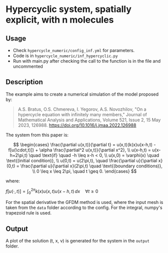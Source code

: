 # Hypercyclic system, spatially explicit, with n molecules

## Usage
- Check `hypercycle_numeric/config_inf.yml` for parameters.
- Code is in `hypercycle_numeric/inf_hypercyclic.py`
- Run with main.py after checking the call to the function is in the file and uncommented

## Description
The example aims to create a numerical simulation of the model proposed by:

> A.S. Bratus, O.S. Chmereva, I. Yegorov, A.S. Novozhilov, "On a hypercycle equation with infinitely many members," Journal of Mathematical Analysis and Applications, Volume 521, Issue 2, 15 May 2023, 126988. https://doi.org/10.1016/j.jmaa.2022.126988


The system from this paper is:

$$
\begin{cases}
\frac{\partial u(x,t)}{\partial t} = u(x,t)(k(x)u(x-h,t) - f[u(\cdot,t)]) + \alpha \frac{\partial^2 u(x,t)}{\partial x^2}, \\
u(x-h,t) = u(x-h+2\pi,t) \quad \text{if} \quad -h \leq x-h < 0, \\
u(x,0) = \varphi(x) \quad \text{(initial condition)}, \\
u(0,t) = u(2\pi,t), \quad \frac{\partial u}{\partial x}(0,t) = \frac{\partial u}{\partial x}(2\pi,t) \quad \text{(boundary conditions)}, \\
0 \leq x \leq 2\pi, \quad t \geq 0.
\end{cases}
$$

where:

$f[u(\cdot,t)] = \int_0^{2\pi} k(x)u(x,t)u(x-h,t)\,dx \quad \forall t \geq 0$

For the spatial derivative the GFDM method is used, where the input mesh is taken from the `data` folder according to the config. For the integral, numpy's trapezoid rule is used.

## Output
A plot of the solution (t, x, v) is generated for the system in the `output` folder.

